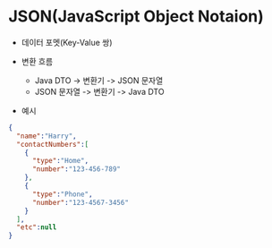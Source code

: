 # JSON(JavaScript Object Notaion)
- 데이터 포멧(Key-Value 쌍)
- 변환 흐름
	- Java DTO -> 변환기 -> JSON 문자열
	- JSON 문자열 -> 변환기 -> Java DTO

- 예시
```json
{
  "name":"Harry",
  "contactNumbers":[
    {
      "type":"Home",
      "number":"123-456-789"
    },
    {
      "type":"Phone",
      "number":"123-4567-3456"
    }
  ],
  "etc":null
}
```
